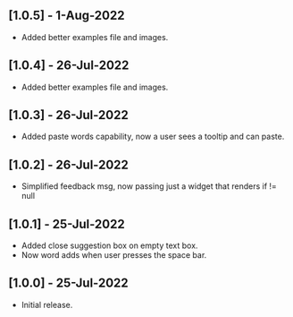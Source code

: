## [1.0.5] - 1-Aug-2022

- Added better examples file and images.

## [1.0.4] - 26-Jul-2022

- Added better examples file and images.

## [1.0.3] - 26-Jul-2022

- Added paste words capability, now a user sees a tooltip and can paste.

## [1.0.2] - 26-Jul-2022

- Simplified feedback msg, now passing just a widget that renders if != null

## [1.0.1] - 25-Jul-2022

- Added close suggestion box on empty text box.
- Now word adds when user presses the space bar.

## [1.0.0] - 25-Jul-2022

- Initial release.
